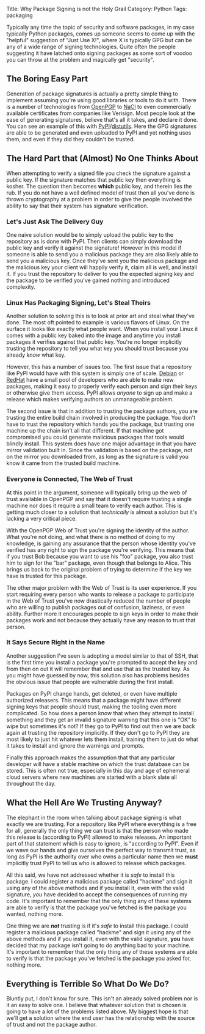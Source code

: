 Title: Why Package Signing is not the Holy Grail
Category: Python
Tags: packaging

Typically any time the topic of security and software packages, in my case
typically Python packages, comes up someone seems to come up with the "helpful"
suggestion of "Just Use X!", where X is typically GPG but can be any of a wide
range of signing technologies. Quite often the people suggesting it have
latched onto signing packages as some sort of voodoo you can throw at the
problem and magically get "security".


## The Boring Easy Part

Generation of package signatures is actually a pretty simple thing to implement
assuming you're using good libraries or tools to do it with. There is a number
of technologies from [OpenPGP][1] to [NaCl][2] to even commercially available
certificates from companies like Verisign. Most people look at the ease of
generating signatures, believe that's all it takes, and declare it done.
You can see an example of this with [PyPI][3]/[distutils][4]. Here the GPG
signatures are able to be generated and even uploaded to PyPI and yet nothing
uses them, and even if they did they couldn't be trusted.


## The Hard Part that (Almost) No One Thinks About

When attempting to verify a signed file you check the signature against a
public key. If the signature matches that public key then everything is kosher.
The question then becomes **which** public key, and therein lies the rub. If
you do not have a well defined model of trust then all you've done is thrown
cryptography at a problem in order to give the people involved the ability to
say that their system has signature verification.


### Let's Just Ask The Delivery Guy

One naive solution would be to simply upload the public key to the repository
as is done with PyPI. Then clients can simply download the public key and
verify it against the signature! However in this model if someone is able to
send you a malicious package they are also likely able to send you a malicious
key. Once they've sent you the malicious package and the malicious key your
client will happily verify it, claim all is well, and install it. If you trust
the repository to deliver to you the expected signing key and the package to be
verified you've gained nothing and introduced complexity.


### Linux Has Packaging Signing, Let's Steal Theirs

Another solution to solving this is to look at prior art and steal what they've
done. The most oft pointed to example is various flavors of Linux. On the
surface it looks like exactly what people want. When you install your Linux it
comes with a public key baked into the image and anytime you install packages
it verifies against that public key. You're no longer implicitly trusting the
repository to tell you what key you should trust because you already *know*
what key.

However, this has a number of issues too. The first issue that a repository
like PyPI would have with this system is simply one of scale. [Debian][5] or
[RedHat][6] have a small pool of developers who are able to make new packages,
making it easy to properly verify each person and sign their keys or otherwise
give them access. PyPI allows *anyone* to sign up and make a release which
makes verifying authors an unmanageable problem.

The second issue is that in addition to trusting the package authors, you are
trusting the entire build chain involved in producing the package. You don't
have to trust the repository which hands you the package, but trusting one
machine up the chain isn't all that different. If that machine got compromised
you could generate malicious packages that tools would blindly install. This
system does have one major advantage in that you have mirror validation built
in. Since the validation is based on the package, not on the mirror you
downloaded from, as long as the signature is valid you know it came from the
trusted build machine.


### Everyone is Connected, The Web of Trust

At this point in the argument, someone will typically bring up the web of trust
available in OpenPGP and say that it doesn't require trusting a single machine
nor does it require a small team to verify each author. This is getting much
closer to a solution that *technically* is almost a solution but it's lacking
a very critical piece.

With the OpenPGP Web of Trust you're signing the identity of the author. What
you're not doing, and what there is no method of doing to my knowledge, is
gaining any assurance that the person whose identity you've verified has any
right to sign the package you're verifying. This means that if you trust Bob
because you want to use his "foo" package, you also trust him to sign for the
"bar" package, even though that belongs to Alice. This brings us back to the
original problem of trying to determine if the key we have is trusted for this
package.

The other major problem with the Web of Trust is its user experience. If
you start requiring every person who wants to release a package to participate
in the Web of Trust you've now drastically reduced the number of people who are
willing to publish packages out of confusion, laziness, or even ability.
Further more it encourages people to sign keys in order to make their packages
work and not because they actually have any reason to trust that person.


### It Says Secure Right in the Name

Another suggestion I've seen is adopting a model similar to that of SSH, that
is the first time you install a package you're prompted to accept the key and
from then on out it will remember that and use that as the trusted key. As you
might have guessed by now, this solution also has problems besides the obvious
issue that people are vulnerable during the first install.

Packages on PyPI change hands, get deleted, or even have multiple authorized
releasers. This means that a package might have different signing keys that
people should trust, making the tooling even more complicated. So how does a
person know that when they attempt to install something and they get an invalid
signature warning that this one is "OK" to wipe but sometimes it's not? If they
go to PyPI to find out then we are back again at trusting the repository
implicitly. If they don't go to PyPI they are most likely to just hit whatever
lets them install, training them to just do what it takes to install and ignore
the warnings and prompts.

Finally this approach makes the assumption that that any particular developer
will have a stable machine on which the trust database can be stored. This is
often not true, especially in this day and age of ephemeral cloud servers where
new machines are started with a blank slate all throughout the day.


## What the Hell Are We Trusting Anyway?

The elephant in the room when talking about package signing is what exactly we
are trusting. For a repository like PyPI where everything is a free for all,
generally the only thing we can trust is that the person who made this release
is (according to PyPI) allowed to make releases. An important part of that
statement which is easy to ignore, is "according to PyPI".  Even if we wave our
hands and give ourselves the perfect way to transmit trust, as long as PyPI is
the authority over who owns a particular name then we **must** implicitly trust
PyPI to tell us who is allowed to release which packages.


All this said, we have not addressed whether it is *safe* to install this
package. I could register a malicious package called "hackme" and sign it using
any of the above methods and if you install it, even with the valid signature,
*you* have decided to accept the consequences of running my code. It's
important to remember that the only thing any of these systems are able to
verify is that the package you've fetched is the package you wanted,
nothing more.

One thing we are ***not*** trusting is if it's *safe* to install this package.
I could register a malicious package called "hackme" and sign it using any of
the above methods and if you install it, even with the valid signature, **you**
have decided that my package isn't going to do anything bad to your machine.
It's important to remember that the only thing any of these systems are able to
verify is that the package you've fetched is the package you asked for,
nothing more.


## Everything is Terrible So What Do We Do?

Bluntly put, I don't know for sure. This isn't an already solved problem nor is
it an easy to solve one. I believe that whatever solution that is chosen is
going to have a lot of the problems listed above. My biggest hope is that we'll
get a solution where the end user has the relationship with the source of trust
and not the package author.


[1]: http://www.openpgp.org/
[2]: http://nacl.cr.yp.to/
[3]: https://pypi.python.org/
[4]: http://docs.python.org/2/distutils/packageindex.html#uploading-packages
[5]: http://www.debian.org/
[6]: https://www.redhat.com/
[7]: http://convergence.io/

